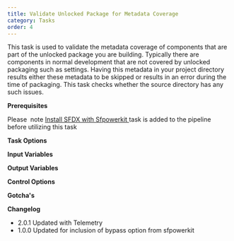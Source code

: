 ```yaml
---
title: Validate Unlocked Package for Metadata Coverage
category: Tasks
order: 4
---
```


This task is used to validate the metadata coverage of components that are part of the unlocked package you are building. Typically there are components in normal development that are not covered by unlocked packaging such as settings. Having this metadata in your project directory results either these metadata to be skipped or results in an error during the time of packaging. This task checks whether the source directory has any such issues.

**Prerequisites**

Please&nbsp; note [Install SFDX with Sfpowerkit&nbsp;](/Tasks/Common-Utility-Tasks/Install%20SFDX%20CLI/)task is added to the pipeline before utilizing this task

**Task Options**

**Input Variables**

**Output Variables**

**Control Options**

**Gotcha's**

**Changelog**

* 2\.0.1 Updated with Telemetry
* 1\.0.0 Updated for inclusion of bypass option from sfpowerkit